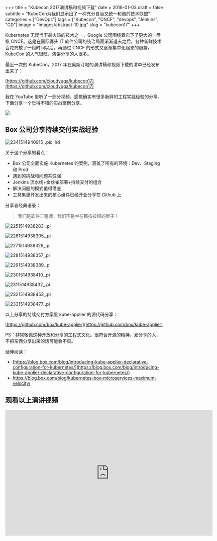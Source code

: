 +++
title = "Kubecon 2017演讲稿和视频下载"
date = 2018-01-03
draft = false
subtitle = "KubeCon为我们显示出了一种充分自治又统一和谐的技术联盟"
categories = ["DevOps"]
tags = ["Kubecon", "CNCF", "devops", "Jenkins", "CD"]
image = "images/abstract-10.jpg"
slug = "kubecon17"
+++

Kubernetes 无疑当下最火热的技术之一，Google 公司围绕着它下了更大的一盘棋 CNCF。这是在国际寡头 IT 软件公司的统治局面渐渐退去之后，各种新鲜技术百花齐放了一段时间以后，再通过 CNCF 的形式又逐渐集中化起来的趋势。KubeCon 的人气很旺，演讲分享的人很多。

最近一次的 KubeCon，2017 年在奥斯汀站的演讲稿和视频下载的清单已经发布出来了：

[https://github.com/cloudyuga/kubecon17](https://github.com/cloudyuga/kubecon17)

我在 YouTube 里听了一部分视频，感觉确实有很多新鲜的工程实践经验的分享。下面分享一个觉得不错的实战案例分享。

![](/images/15149407077880.jpg)

## Box 公司分享持续交付实战经验

![2341514940915_.pic_hd](/images/2341514940915_.pic_hd.jpg)

关于这个分享的看点：

- Box 公司全面实施 Kubernetes 的案例，涵盖了所有的环境：Dev、Staging 和 Prod
- 遇到的挑战和问题共性强
- Jenkins 流水线+金丝雀部署+持续交付的组合
- 解决问题的模式值得借鉴
- 工具集里开发出来的核心组件已经开业分享在 Github 上

分享者经典语录：

> 我们是软件工程师，我们不是坐在那按按钮的猴子！

![2251514938283_.pi](/images/2251514938283_.pic.jpg)

![2261514938305_.pi](/images/2261514938305_.pic.jpg)

![2271514938328_.pi](/images/2271514938328_.pic.jpg)

![2281514938357_.pi](/images/2281514938357_.pic.jpg)

![2291514938389_.pi](/images/2291514938389_.pic.jpg)

![2301514938410_.pi](/images/2301514938410_.pic.jpg)

![2311514938432_.pi](/images/2311514938432_.pic.jpg)

![2321514938453_.pi](/images/2321514938453_.pic.jpg)

![2331514938477_.pi](/images/2331514938477_.pic.jpg)

以上分享的持续交付方案里 kube-applier 的源代码分享：

[https://github.com/box/kube-applier](https://github.com/box/kube-applier)

PS：非常敬佩这种开放和分享的工程式文化。很符合开源的精神，爱分享的人，不把东西分享出来的话可能会不爽。

延伸阅读：

- [https://blog.box.com/blog/introducing-kube-applier-declarative-configuration-for-kubernetes/](https://blog.box.com/blog/introducing-kube-applier-declarative-configuration-for-kubernetes/)
- [https://blog.box.com/blog/kubernetes-box-microservices-maximum-velocity/
  ](https://blog.box.com/blog/kubernetes-box-microservices-maximum-velocity/)

## 观看以上演讲视频

<p style="text-align: center"><iframe class="video_iframe" style="z-index:1;" src="http://v.qq.com/iframe/player.html?vid=d0528x5iwiy&amp;width=660&amp;height=400&amp;auto=0" allowfullscreen="" frameborder="0" height="400" width="660"></iframe></p>
